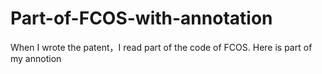 # Part-of-FCOS-with-annotation
When I wrote the patent，I read part of the code of FCOS.  Here is part of my annotion
